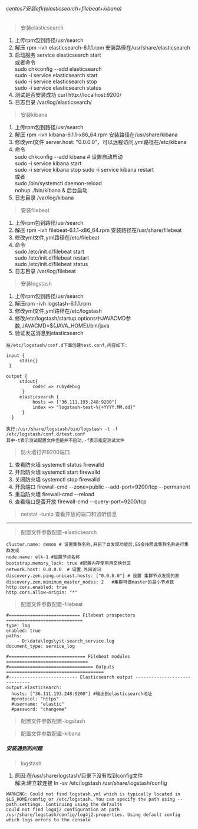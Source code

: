 ###### centos7安装efk(elasticsearch+filebeat+kibana)
> 安装elasticsearch 
1. 上传rpm包到路径/usr/search
2. 解压 rpm -ivh elasticsearch-6.1.1.rpm 安装路径在/usr/share/elasticsearch
3. 启动服务 service elasticsearch start  
   或者命令  
   sudo chkconfig --add elasticsearch  
   sudo -i service elasticsearch start  
   sudo -i service elasticsearch stop   
   sudo -i service elasticsearch status 
4. 测试是否安装成功 curl http://localhost:9200/
5. 日志目录 /var/log/elasticsearch/


> 安装kibana
1. 上传rpm包到路径/usr/search
2. 解压 rpm -ivh kibana-6.1.1-x86_64.rpm  安装路径在/usr/share/kibana
3. 修改yml文件 server.host: "0.0.0.0"，可以远程访问,yml路径在/etc/kibana
4. 命令  
   sudo chkconfig --add kibana   # 设置自动启动    
   sudo -i service kibana start  
   sudo -i service kibana stop 
   sudo -i service kibana restart   
   或者    
   sudo /bin/systemctl daemon-reload  
   nohup ./bin/kibana & 后台启动  
5. 日志目录 /var/log/kibana
    
    
> 安装filebeat
1. 上传rpm包到路径/usr/search
2. 解压 rpm -ivh filebeat-6.1.1-x86_64.rpm  安装路径在/usr/share/filebeat
3. 修改yml文件,yml路径在/etc/filebeat
4. 命令    
   sudo /etc/init.d/filebeat start  
   sudo /etc/init.d/filebeat restart  
   sudo /etc/init.d/filebeat status  
5. 日志目录 /var/log/filebeat

> 安装logstash 
1. 上传rpm包到路径/usr/search  
2. 解压rpm -ivh logstash-6.1.1.rpm  
3. 修改yml文件,yml路径在/etc/logstash    
4. 修改/etc/logstash/startup.options中JAVACMD参数,JAVACMD=${JAVA_HOME}/bin/java    
5. 验证发送消息到elasticsearch  

```
在/etc/logstash/conf.d下面创建test.conf,内容如下:

input {
     stdin{}
 }

output {
     stdout{
          codec => rubydebug
      }
     elasticsearch {
          hosts => ["36.111.193.248:9200"]
          index => "logstash-test-%{+YYYY.MM.dd}"
      }
  }
  
执行:/usr/share/logstash/bin/logstash -t -f /etc/logstash/conf.d/test.conf 
其中-t表示测试配置文件但是并不启动,-f表示指定测试文件
```

    
> 防火墙打开9200端口
1. 查看防火墙  systemctl status firewalld  
2. 开启防火墙  systemctl start firewalld  
3. 关闭防火墙  systemctl stop firewalld  
4. 开启端口    firewall-cmd --zone=public --add-port=9200/tcp --permanent      
5. 重启防火墙  firewall-cmd --reload  
6. 查看端口是否开放 firewall-cmd --query-port=9200/tcp


> netstat -tunlp 查看开放的端口和监听信息

***

> 配置文件参数配置-elasticsearch
```
cluster.name: demon # 设置集群名称,开启了自发现功能后,ES会按照此集群名称进行集群发现
node.name: elk-1 #设置节点名称
bootstrap.memory_lock: true #配置内存使用用交换分区
network.host: 0.0.0.0  # 设置 外网访问
discovery.zen.ping.unicast.hosts: ["0.0.0.0"] # 设置 集群节点发现列表
discovery.zen.minimum_master_nodes: 2   #集群可做master的最小节点数
http.cors.enabled: true   
http.cors.allow-origin: "*"
```


> 配置文件参数配置-filebeat
```
#=========================== Filebeat prospectors =============================
type: log
enabled: true
paths:
    - D:\data\logs\yst-search_service.log
document_type: service_log
    
#============================= Filebeat modules ===============================
#================================ Outputs =====================================
#-------------------------- Elasticsearch output ------------------------------
output.elasticsearch:
  hosts: ["36.111.193.248:9200"] #输出到elasticsearch地址
  #protocol: "https"
  #username: "elastic"
  #password: "changeme"

```

> 配置文件参数配置-logstash


> 配置文件参数配置-kibana


##### 安装遇到的问题
> logstash
1. 原因:在/usr/share/logstash/目录下没有找到config文件  
   解决:建立软连接 ln -sv /etc/logstash /usr/share/logstash/config
```
WARNING: Could not find logstash.yml which is typically located in $LS_HOME/config or /etc/logstash. You can specify the path using --path.settings. Continuing using the defaults
Could not find log4j2 configuration at path /usr/share/logstash/config/log4j2.properties. Using default config which logs errors to the console
```
